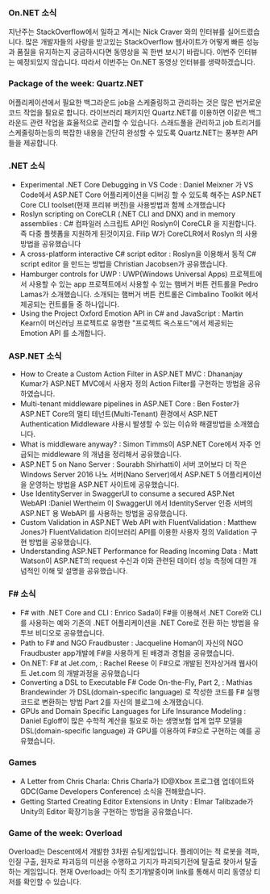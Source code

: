 
### On.NET 소식
지난주는 StackOverflow에서 일하고 계시는 Nick Craver 와의 인터뷰를 실어드렸습니다. 많은 개발자들의 사랑을 받고있는 StackOverflow 웹사이트가 어떻게 빠른 성능과 품질을 유지하는지 궁금하시다면 동영상을 꼭 한번  보시기 바랍니다. 이번주 인터뷰는 예정되있지 않습니다. 따라서 이번주는 On.NET 동영상 인터뷰를 생략하겠습니다.

### Package of the week: Quartz.NET
어플리케이션에서 필요한 백그라운드 job을 스케줄링하고 관리하는 것은 많은 번거로운 코드 작업을 필요로 합니다. 라이브러리 패키지인 Quartz.NET를 이용하면 이같은 백그라운드 관련 작업을 효율적으로 관리할 수 있습니다.  스래드풀을 관리하고 job 트리거를 스케줄링하는등의 복잡한 내용을 간단히 완성할 수 있도록 Quartz.NET는 풍부한 API들을 제공합니다.

### .NET 소식
* Experimental .NET Core Debugging in VS Code : Daniel Meixner 가 VS Code에서 ASP.NET Core 어플리케이션을 디버깅 할 수 있도록 해주는 ASP.NET Core CLI toolset(현재 프리뷰 버전)을 사용방법과 함께 소개했습니다
*  Roslyn scripting on CoreCLR (.NET CLI and DNX) and in memory assemblies :  C# 컴파일러 스크립트 API인 Roslyn이 CoreCLR 을 지원합니다. 즉 다중 플렛폼을 지원하게 된것이지요. Filip W가 CoreCLR에서 Roslyn 의 사용방법을 공유했습니다
* A cross-platform interactive C# script editor : Roslyn을 이용해서 동적  C# script editor 을 만드는 방법을 Christian Jacobsen가 공유했습니다.
* Hamburger controls for UWP : UWP(Windows Universal Apps) 프로젝트에서 사용할 수 있는 app 프로젝트에서 사용할 수 있는 햄버거 버튼 컨트롤을 Pedro Lamas가 소개했습니다. 소개되는 햄버거 버튼 컨트롤은 Cimbalino Toolkit 에서 제공되는 컨트롤들 중 하나입니다.
* Using the Project Oxford Emotion API in C# and JavaScript : Martin Kearn이 머신러닝 프로젝트로 유명한 "프로젝트 옥스포드"에서 제공되는 Emotion API 를 소개합니다.

### ASP.NET 소식
* How to Create a Custom Action Filter in ASP.NET MVC : Dhananjay Kumar가 ASP.NET MVC에서 사용자 정의 Action Filter를 구현하는 방법을 공유하였습니다.
* Multi-tenant middleware pipelines in ASP.NET Core : Ben Foster가 ASP.NET Core의 멀티 테넌트(Multi-Tenant) 환경에서 ASP.NET Authentication Middleware 사용시 발생할 수 있는 이슈와 해결방법을 소개했습니다.
* What is middleware anyway? : Simon Timms이 ASP.NET Core에서 자주 언급되는 middleware 의 개념을 정리해서 공유했습니다.
* ASP.NET 5 on Nano Server : Sourabh Shirhatti이  서버 코어보다 더 작은 Windows Server 2016 나노 서버(Nano Server)에서 ASP.NET 5 어플리케이션을 운영하는 방법을 ASP.NET 사이트에 공유했습니다.
* Use IdentityServer in SwaggerUI to consume a secured ASP.Net WebAPI :Daniel Wertheim 이 SwaggerUI 에서 IdentityServer 인증 서버의 ASP.NET 용 WebAPI 를 사용하는 방법을 공유했습니다.
* Custom Validation in ASP.NET Web API with FluentValidation : Matthew Jones가 FluentValidation 라이브러리 API를 이용한 사용자 정의 Validation 구현 방법을  공유했습니다.
* Understanding ASP.NET Performance for Reading Incoming Data : Matt Watson이 ASP.NET의 request 수신과 이와 관련된 데이터 성능 측정에 대한 개념적인 이해 및 설명을 공유했습니다.

### F# 소식
* F# with .NET Core and CLI : Enrico Sada이 F#을 이용해서 .NET Core와 CLI 를 사용하는 예와 기존의 .NET 어플리케이션을 .NET Core로 전환 하는 방법을 유투브 비디오로 공유했습니다.
* Path to F# and NGO Fraudbuster : Jacqueline Homan이 자신의 NGO Fraudbuster app개발에 F#을 사용하게 된 배경과 경험을 공유했습니다.
* On.NET: F# at Jet.com, : Rachel Reese 이 F#으로 개발된 전자상거래 웹사이트 Jet.com 의 개발과정을 공유했습니다
* Converting a DSL to Executable F# Code On-the-Fly, Part 2, : Mathias Brandewinder 가 DSL(domain-specific language) 로 작성한 코드를 F# 실행코드로 변환하는 방법 Part 2를 자신의 블로그에 소개했습니다.
* GPUs and Domain Specific Languages for Life Insurance Modeling : Daniel Egloff이 많은 수학적 계산을 필요로 하는 생명보험 업계 업무 모델을 DSL(domain-specific language) 과 GPU를 이용하여  F#으로 구현하는 예를 공유했습니다.

### Games
* A Letter from Chris Charla: Chris Charla가 ID@Xbox 프로그램 업데이트와 GDC(Game Developers Conference) 소식을 전해왔습니다.
* Getting Started Creating Editor Extensions in Unity : Elmar Talibzade가 Unity의 Editor 확장기능을 구현하는 방법을 공유했습니다.

### Game of the week: Overload
Overload는 Descent에서 개발한 3차원 슈팅게임입니다. 플레이어는 적 로봇을 격파, 인질 구출, 원자로 파괴등의 미션을 수행하고 기지가 파괴되기전에 탈출로 찾아서 탈출하는 게임입니다. 현재 Overload는 아직 초기개발중이며 link를 통해서 미리 동영상 티저를 확인할 수 있습니다.
